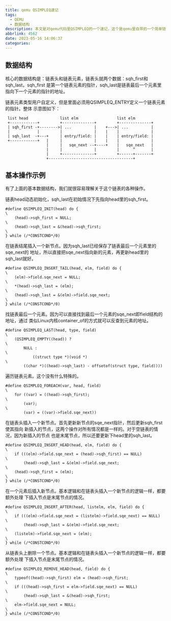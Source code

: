 ```yaml
---
title: qemu QSIMPLEQ速记
tags:
  - QEMU
  - 数据结构
description: 本文是对qemu代码里QSIMPLEQ的一个速记，这个是qemu里自带的一个简单链表的实现。
abbrlink: 4562
date: 2023-05-16 14:06:37
categories:
---
```


数据结构
---------

核心的数据结构是：链表头和链表元素，链表头就两个数据：sqh_first和sqh_last，sqh_first
是第一个链表元素的指针，sqh_last是链表最后一个元素里指向下一个元素的指针的地址。

链表元素类型用户自定义，但是里面必须用QSIMPLEQ_ENTRY定义一个链表元素的指针。整体
示意图如下：
```
 list head              list elm                 list elm
 +------------+         +--------------+         +--------------+
 | sqh_first -+-------->| ...          |    +--->| ...          |
 |            |         |              |    |    |              |
 | sqh_last  -+---+     | entry/field: |    |    | entry/field: |
 +------------+   |     |              |    |    |              |
                  |     |   sqe_next --+----+    |   sqe_next   |
                  |     |              |         |      ^       |
                  |     +--------------+         +------+-------+
                  +-------------------------------------+        
```

基本操作示例
-------------

有了上面的基本数据结构，我们就很容易理解关于这个链表的各种操作。

链表head动态初始化，sqh_last在初始情况下先指向head里的sqh_first。
```
#define QSIMPLEQ_INIT(head) do {                                        \       
    (head)->sqh_first = NULL;                                           \       
    (head)->sqh_last = &(head)->sqh_first;                              \       
} while (/*CONSTCOND*/0)                                                        
```

在链表结尾插入一个新节点。因为sqh_last已经保存了链表最后一个元素里的sqe_next的
地址，所以直接把sqe_next指向新的元素，再更新head里的sqh_last就好。
```
#define QSIMPLEQ_INSERT_TAIL(head, elm, field) do {                     \       
    (elm)->field.sqe_next = NULL;                                       \       
    *(head)->sqh_last = (elm);                                          \       
    (head)->sqh_last = &(elm)->field.sqe_next;                          \       
} while (/*CONSTCOND*/0)                                                        
```

找链表最后一个元素。因为可以直接找到最后一个元素的sqe_next即field结构的地址，通过
类似Linux内核container_of的方式就可以反查到元素的地址。
```
#define QSIMPLEQ_LAST(head, type, field)                                \       
    (QSIMPLEQ_EMPTY((head)) ?                                           \       
        NULL :                                                          \       
            ((struct type *)(void *)                                    \       
        ((char *)((head)->sqh_last) - offsetof(struct type, field))))           
```

遍历链表元素。这个没有什么特殊的。
```
#define QSIMPLEQ_FOREACH(var, head, field)                              \       
    for ((var) = ((head)->sqh_first);                                   \       
        (var);                                                          \       
        (var) = ((var)->field.sqe_next))                                        
```

在链表头插入一个新节点。首先更新新节点的sqe_next指针，然后更新sqh_first使其指向
新插入的节点，这两个操作对所有情况都是一样的。对于空链表的情况，因为新插入的节点
也是末尾节点，所以还要更新下head里的sqh_last。
```
#define QSIMPLEQ_INSERT_HEAD(head, elm, field) do {                     \       
    if (((elm)->field.sqe_next = (head)->sqh_first) == NULL)            \       
        (head)->sqh_last = &(elm)->field.sqe_next;                      \       
    (head)->sqh_first = (elm);                                          \       
} while (/*CONSTCOND*/0)                                                        
```

在一个元素后插入新节点。基本逻辑和在链表头插入一个新节点的逻辑一样，都要额外处理
下插入节点是末尾节点的情况。
```
#define QSIMPLEQ_INSERT_AFTER(head, listelm, elm, field) do {           \       
    if (((elm)->field.sqe_next = (listelm)->field.sqe_next) == NULL)    \       
        (head)->sqh_last = &(elm)->field.sqe_next;                      \       
    (listelm)->field.sqe_next = (elm);                                  \       
} while (/*CONSTCOND*/0)                                                        
```

从链表头上删除一个节点。基本逻辑和在链表头插入一个新节点的逻辑一样，都要额外处理
下插入节点是末尾节点的情况。
```
#define QSIMPLEQ_REMOVE_HEAD(head, field) do {                          \       
    typeof((head)->sqh_first) elm = (head)->sqh_first;                  \       
    if (((head)->sqh_first = elm->field.sqe_next) == NULL)              \       
        (head)->sqh_last = &(head)->sqh_first;                          \       
    elm->field.sqe_next = NULL;                                         \       
} while (/*CONSTCOND*/0)                                                        
```
